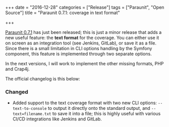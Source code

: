 +++
date = "2016-12-28"
categories = ["Release"]
tags = ["Paraunit", "Open Source"]
title = "Paraunit 0.7.1: coverage in text format"

+++

[Paraunit 0.7.1](https://github.com/facile-it/paraunit/releases/tag/0.7.1) has just been released; this is just a minor release that adds a new useful feature: the **text format** for the coverage. You can either use it on screen as an integration tool (see Jenkins, GitLab), or save it as a file. Since there is a small limitation in CLI options handling by the Symfony component, this feature is implemented through two separate options.

In the next versions, I will work to implement the other missing formats, PHP and Crap4j.

The official changelog is this below:

### Changed

* Added support to the text coverage format with two new CLI options: `--text-to-console` to output it directly onto the standard output, and `--text=filename.txt` to save it into a file; this is highly useful with various CI/CD integrations like Jenkins and GitLab.  
